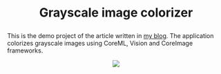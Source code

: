 # <p align="center">Grayscale image colorizer</p>

This is the demo project of the article written in [my blog](https://onswiftwings.com/posts/image-colorization-coreml). The application colorizes grayscale images using CoreML, Vision and CoreImage frameworks.

<p align="center">
  <img src="screenshots/demo.gif">
</p>
